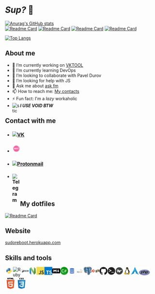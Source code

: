 # *Sup?* 👋

[![Anurag's GitHub stats](https://github-readme-stats.vercel.app/api?username=1Rayko&show_icons=true&theme=github_dark)](https://github.com/1Rayko)
<br />
[![Readme Card](https://github-readme-stats.vercel.app/api/pin/?username=1Rayko&repo=VKTOOL&show_icons=true&theme=github_dark)](https://github.com/1Rayko/VKTOOL)
[![Readme Card](https://github-readme-stats.vercel.app/api/pin/?username=1Rayko&repo=SILENt&show_icons=true&theme=github_dark)](https://github.com/1Rayko/SILENt)
[![Readme Card](https://github-readme-stats.vercel.app/api/pin/?username=1Rayko&repo=vkbots&show_icons=true&theme=github_dark)](https://github.com/1Rayko/vkbots)
[![Readme Card](https://github-readme-stats.vercel.app/api/pin/?username=1Rayko&repo=gcoms&show_icons=true&theme=github_dark)](https://github.com/1Rayko/gcoms)

[![Top Langs](https://github-readme-stats.vercel.app/api/top-langs/?username=1Rayko&hide=css,html&langs_count=10&theme=github_dark)](https://github.com/1Rayko)

## About me
- 🔭 I’m currently working on [VKTOOL](https://github.com/1Rayko/VKTOOL)
- 🌱 I’m currently learning DevOps
- 👯 I’m looking to collaborate with Pavel Durov
- 🤔 I’m looking for help with JS
- 💬 Ask me about [ask fm](https://ask.fm/sudoreboot)
- 📫 How to reach me: [My contacts](https://github.com/1Rayko/#Contact-with-me)
- ⚡ Fun fact: I'm a *lazy* workaholic
-  *__I USE VOID BTW__* <img align="left" alt="stic" width="26px" src="https://vk.com/sticker/1-50642-128" >

## Contact with me
  - ### [<img algin="left" alt="VK" width="26px" src="https://avatars.githubusercontent.com/u/1478241?s=200&v=4">](https://vk.com/sudoreboot)
  - ### [<img algin="left" alt ="OSU!" width="26px" src="https://raw.githubusercontent.com/ppy/osu/master/assets/lazer.png">](https://osu.ppy.sh/users/19204124)
  - ### [<img algin="left" alt="Protonmail" width="26px" src="https://avatars.githubusercontent.com/u/6953970?s=200&v=4">](mailto:alexHate1@protonmail.com)
  - ### [<img align="left" alt="Telegram" width="26px" src="https://avatars.githubusercontent.com/u/6113871?s=200&v=4">](https://t.me/cyberivan_0)
<br>
  

## My dotfiles
[![Readme Card](https://github-readme-stats.vercel.app/api/pin/?username=zerocodex86&repo=dotfiles&show_icons=true&theme=github_dark)](https://github.com/zerocodex86/dotfiles)

## Website
[sudoreboot.herokuapp.com](https://sudoreboot.herokuapp.com/)
## Skills and tools

<img align="left" alt="Python" width="26px" src="https://raw.githubusercontent.com/github/explore/80688e429a7d4ef2fca1e82350fe8e3517d3494d/topics/python/python.png" />

<img align="left"  alt="Ruby" width="26px" src="https://avatars.githubusercontent.com/u/210414?s=200&v=4" />

<img align="left" alt="Bash" width="26px" src="https://raw.githubusercontent.com/github/explore/80688e429a7d4ef2fca1e82350fe8e3517d3494d/topics/bash/bash.png"/>

<img align="left" alt="Neovim" width="26px" src="https://raw.githubusercontent.com/github/explore/26674e638508ac4a4e113ee32d6755ebfa000569/topics/neovim/neovim.png" />

<img align="left" alt="JavaScript" width="26px" src="https://raw.githubusercontent.com/github/explore/80688e429a7d4ef2fca1e82350fe8e3517d3494d/topics/javascript/javascript.png" />

<img align="left" alt="TypeScript" width="26px" src="https://raw.githubusercontent.com/github/explore/80688e429a7d4ef2fca1e82350fe8e3517d3494d/topics/typescript/typescript.png" />

<img align="left" alt="Markdown" width="26px" src="https://raw.githubusercontent.com/github/explore/80688e429a7d4ef2fca1e82350fe8e3517d3494d/topics/markdown/markdown.png" />

<img align="left" alt="CSharp" width="26px" src="https://raw.githubusercontent.com/github/explore/80688e429a7d4ef2fca1e82350fe8e3517d3494d/topics/csharp/csharp.png" />

<img align="left" alt="SQL" width="26px" src="https://raw.githubusercontent.com/github/explore/80688e429a7d4ef2fca1e82350fe8e3517d3494d/topics/sql/sql.png" />

<img align="left" alt="MySQL" width="26px" src="https://raw.githubusercontent.com/github/explore/80688e429a7d4ef2fca1e82350fe8e3517d3494d/topics/mysql/mysql.png" />

<img align="left" alt="PostgeSQL" width="26px" src="https://raw.githubusercontent.com/github/explore/80688e429a7d4ef2fca1e82350fe8e3517d3494d/topics/postgresql/postgresql.png" />

<img align="left" alt="Git" width="26px" src="https://raw.githubusercontent.com/github/explore/80688e429a7d4ef2fca1e82350fe8e3517d3494d/topics/git/git.png" />

<img align="left" alt="GitHub" width="26px" src="https://raw.githubusercontent.com/github/explore/78df643247d429f6cc873026c0622819ad797942/topics/github/github.png" />

<img align="left" alt="Terminal" width="26px" src="https://raw.githubusercontent.com/github/explore/80688e429a7d4ef2fca1e82350fe8e3517d3494d/topics/terminal/terminal.png" />

<img align="left" alt="Kivy" width="26px" src="https://raw.githubusercontent.com/github/explore/5d823171791ab9e6bc894aea5b350c996febf511/topics/kivy/kivy.png" />

<img align="left" alt="Linux" width="26px" src="https://raw.githubusercontent.com/github/explore/56a826d05cf762b2b50ecbe7d492a839b04f3fbf/topics/linux/linux.png" />

<img align="left" alt="ARCH" width="26px" src="https://raw.githubusercontent.com/github/explore/7b8474be525e3f210d3c8d60a32beca4bfc2895b/topics/archlinux/archlinux.png" />
<img align="left" alt="PHP" width="36px" src="https://raw.githubusercontent.com/github/explore/ccc16358ac4530c6a69b1b80c7223cd2744dea83/topics/php/php.png" />
<img align="left" alt="HTML" width="36px" src="https://raw.githubusercontent.com/github/explore/80688e429a7d4ef2fca1e82350fe8e3517d3494d/topics/html/html.png" /> 
 <img align="left" alt="CSS" width="36px" src="https://raw.githubusercontent.com/github/explore/80688e429a7d4ef2fca1e82350fe8e3517d3494d/topics/css/css.png" />





